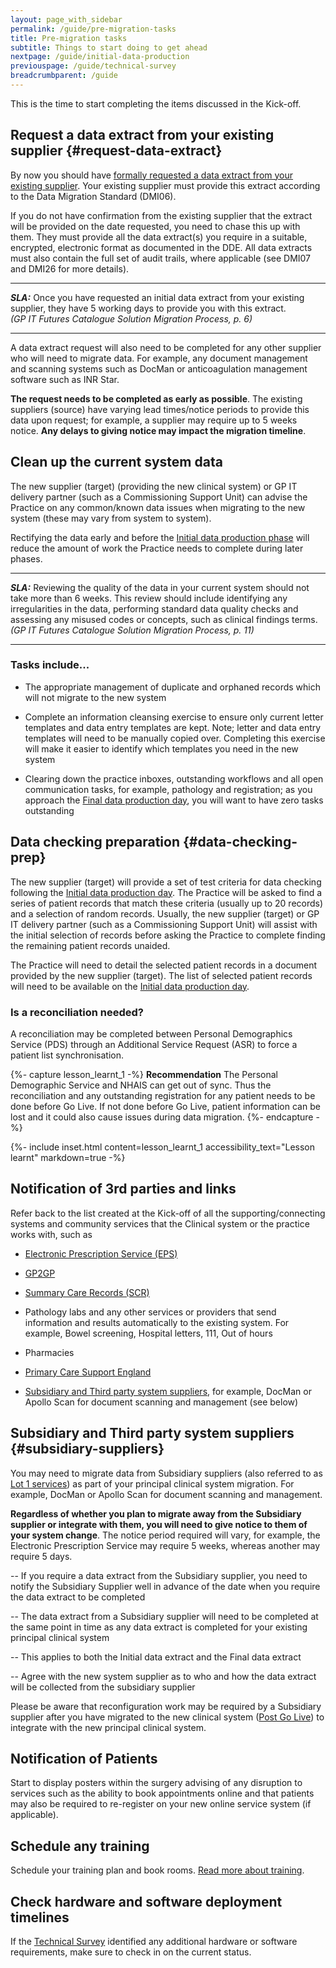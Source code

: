 ```yaml
---
layout: page_with_sidebar
permalink: /guide/pre-migration-tasks
title: Pre-migration tasks
subtitle: Things to start doing to get ahead
nextpage: /guide/initial-data-production
previouspage: /guide/technical-survey
breadcrumbparent: /guide
---
```


This is the time to start completing the items discussed in the Kick-off.


## Request a data extract from your existing supplier {#request-data-extract}

By now you should have [formally requested a data extract from your existing supplier](/prm-practice-migration/guide/get-started#request-data-extract). Your existing supplier must provide this extract according to the Data Migration Standard (DMI06). 
<!-- [UPLIFT] added reference to Data Migration Standard -->
If you do not have confirmation from the existing supplier that the extract will be provided on the date requested, you need to chase this up with them. They must provide all the data extract(s) you require in a suitable, encrypted, electronic format as documented in the DDE. All data extracts must also contain the full set of audit trails, where applicable (see DMI07 and DMI26 for more details).

* * * 
**_SLA:_**  Once you have requested an initial data extract from your existing supplier, they have 5 working days to provide you with this extract.
<br><em>(GP IT Futures Catalogue Solution Migration Process, p. 6)</em>
* * *
<!-- [UPLIFT] added reference to the Supplier SLA in terms of responding to queries from a Migration Management Agent -->

<!--The DDE is the 'Documented Data Extract' that shows what physical data is to be included in the extract and its format and structure (see DMI02).
 [UPLIFT] added reference to the Supplier SLA in terms of responding to a request for an extract -->

A data extract request will also need to be completed for any other supplier who will need to migrate data. For example, any document management and scanning systems such as DocMan or anticoagulation management software such as INR Star.

__The request needs to be completed as early as possible__. The existing suppliers (source) have varying lead times/notice periods to provide this data upon request; for example, a supplier may require up to 5 weeks notice. __Any delays to giving notice may impact the migration timeline__.

## Clean up the current system data

The new supplier (target) (providing the new clinical system) or GP IT delivery partner (such as a Commissioning Support Unit) can advise the Practice on any common/known data issues when migrating to the new system (these may vary from system to system). 

Rectifying the data early and before the [Initial data production phase](initial-data-production) will reduce the amount of work the Practice needs to complete during later phases.

* * * 
**_SLA:_**  Reviewing the quality of the data in your current system should not take more than 6 weeks. This review should include identifying any irregularities in the data, performing standard data quality checks and assessing any misused codes or concepts, such as clinical findings terms.
<br><em>(GP IT Futures Catalogue Solution Migration Process, p. 11)</em>
* * *
<!-- [UPLIFT] added reference to Step 4 SLA from the Ancillary Document -->
<!-- [GAP] need to check whether 'Source Solution data quality review' is the same activity as 'Clean up the current system data' i.e. is the SLA here in the right place? -->

### Tasks include...

* The appropriate management of duplicate and orphaned records which will not migrate to the new system


* Complete an information cleansing exercise to ensure only current letter templates and data entry templates are kept. Note; letter and data entry templates will need to be manually copied over. Completing this exercise will make it easier to identify which templates you need in the new system


* Clearing down the practice inboxes, outstanding workflows and all open communication tasks, for example, pathology and registration;  as you approach the [Final data production day](/prm-practice-migration/guide/cutover-and-go-live#final-data-production), you will want to have zero tasks outstanding



## Data checking preparation {#data-checking-prep}

The new supplier (target) will provide a set of test criteria for data checking following the [Initial data production day](initial-data-production). The Practice will be asked to find a series of patient records that match these criteria (usually up to 20 records) and a selection of random records. Usually, the new supplier (target) or GP IT delivery partner (such as a Commissioning Support Unit) will assist with the initial selection of records before asking the Practice to complete finding the remaining patient records unaided.

The Practice will need to detail the selected patient records in a document provided by the new supplier (target). The list of selected patient records will need to be available on the [Initial data production day](initial-data-production).


### Is a reconciliation needed?

A reconciliation may be completed between Personal Demographics Service (PDS) through an Additional Service Request (ASR) to force a patient list synchronisation.

{%- capture lesson_learnt_1 -%}
__Recommendation__ The Personal Demographic Service and NHAIS can get out of sync. Thus the reconciliation and any outstanding registration for any patient needs to be done before Go Live. If not done before Go Live, patient information can be lost and it could also cause issues during data migration.
{%- endcapture -%}

{%- include inset.html content=lesson_learnt_1 accessibility_text="Lesson learnt" markdown=true -%}


## Notification of 3rd parties and links

Refer back to the list created at the Kick-off of all the supporting/connecting systems and community services that the Clinical system or the practice works with, such as

* [Electronic Prescription Service (EPS)](https://digital.nhs.uk/services/electronic-prescription-service)


* [GP2GP](https://digital.nhs.uk/services/gp2gp)


* [Summary Care Records (SCR)](https://digital.nhs.uk/services/summary-care-records-scr)


* Pathology labs and any other services or providers that send information and results automatically to the existing system. For example, Bowel screening, Hospital letters, 111, Out of hours


* Pharmacies


* [Primary Care Support England](https://pcse.england.nhs.uk/)


* [Subsidiary and Third party system suppliers](/prm-practice-migration/guide/pre-migration-tasks#subsidiary-suppliers), for example, DocMan or Apollo Scan for document scanning and management (see below)



## Subsidiary and Third party system suppliers {#subsidiary-suppliers}

You may need to migrate data from Subsidiary suppliers (also referred to as [Lot 1 services](https://digital.nhs.uk/services/gp-systems-of-choice/gpsoc-services#lot-1-gp-principal-clinical-systems-and-subsidiary-modules)) as part of your principal clinical system migration. For example, DocMan or Apollo Scan for document scanning and management. 

__Regardless of whether you plan to migrate away from the Subsidiary supplier or integrate with them, you will need to give notice to them of your system change__. The notice period required will vary, for example, the Electronic Prescription Service may require 5 weeks, whereas another may require 5 days. 

   -- If you require a data extract from the Subsidiary supplier, you need to notify the Subsidiary Supplier well in advance of the date when you require the data extract to be completed

   -- The data extract from a Subsidiary supplier will need to be completed at the same point in time as any data extract is completed for your existing principal clinical system

   -- This applies to both the Initial data extract and the Final data extract

   -- Agree with the new system supplier as to who and how the data extract will be collected from the subsidiary supplier

Please be aware that reconfiguration work may be required by a Subsidiary supplier after you have migrated to the new clinical system ([Post Go Live](post-go-live)) to integrate with the new principal clinical system.


## Notification of Patients
Start to display posters within the surgery advising of any disruption to services such as the ability to book appointments online and that patients may also be required to re-register on your new online service system (if applicable). 

## Schedule any training

Schedule your training plan and book rooms. [Read more about training](training). 

## Check hardware and software deployment timelines

If the [Technical Survey](technical-survey) identified any additional hardware or software requirements, make sure to check in on the current status.
